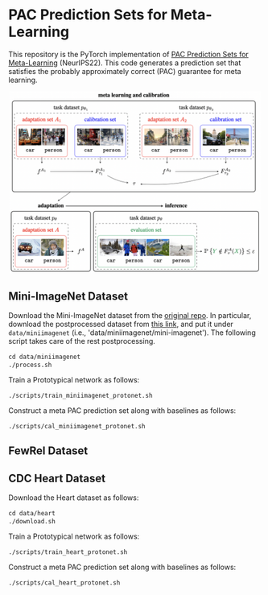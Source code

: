 # PAC Prediction Sets for Meta-Learning
This repository is the PyTorch implementation of [PAC Prediction Sets for Meta-Learning](https://arxiv.org/abs/2207.02440) (NeurIPS22).
This code generates a prediction set that satisfies the probably approximately correct (PAC) guarantee for meta learning. 

<p align="center"><img src=".github/teaser.png" width="500">

## Mini-ImageNet Dataset

Download the Mini-ImageNet dataset from the [original repo](https://github.com/yaoyao-liu/mini-imagenet-tools). 
In particular, download the postprocessed dataset from [this link](https://drive.google.com/open?id=137M9jEv8nw0agovbUiEN_fPl_waJ2jIj), and
put it under `data/miniimagenet` (i.e., 'data/miniimagenet/mini-imagenet'). 
The following script takes care of the rest postprocessing. 
```
cd data/miniimagenet
./process.sh
```

  Train a Prototypical network as follows:
```  
./scripts/train_miniimagenet_protonet.sh 
```
  
Construct a meta PAC prediction set along with baselines as follows:
```
./scripts/cal_miniimagenet_protonet.sh
```

## FewRel Dataset

## CDC Heart Dataset

Download the Heart dataset as follows:
```
cd data/heart
./download.sh
```

Train a Prototypical network as follows:
```
./scripts/train_heart_protonet.sh
```

Construct a meta PAC prediction set along with baselines as follows:
```
./scripts/cal_heart_protonet.sh
```

